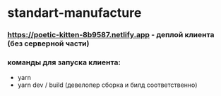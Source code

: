 # standart-manufacture
### https://poetic-kitten-8b9587.netlify.app - деплой клиента (без серверной части)
### команды для запуска клиента:
* yarn
* yarn dev / build (девелопер сборка и билд соответственно)
